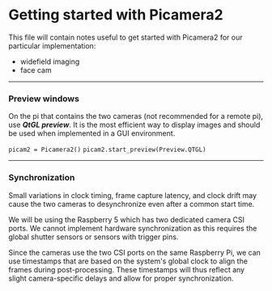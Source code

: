 # Getting started with Picamera2

This file will contain notes useful to get started with Picamera2 for our particular implementation: 
- widefield imaging
- face cam

***
### Preview windows
On the pi that contains the two cameras (not recommended for a remote pi), use ***QtGL preview***.
It is the most efficient way to display images and should be used when implemented in a GUI environment.

`picam2 = Picamera2()`
`picam2.start_preview(Preview.QTGL)`


***
### Synchronization
Small variations in clock timing, frame capture latency, and clock drift 
may cause the two cameras to desynchronize even after a common start time.

We will be using the Raspberry 5 which has two dedicated camera CSI ports. 
We cannot implement hardware synchronization as this requires the global shutter sensors or sensors with trigger pins. 

Since the cameras use the two CSI ports on the same Raspberry Pi, we can use timestamps that are based on the system's global clock to align the frames during post-processing. These timestamps will thus reflect any slight camera-specific delays and allow for proper synchronization. 
